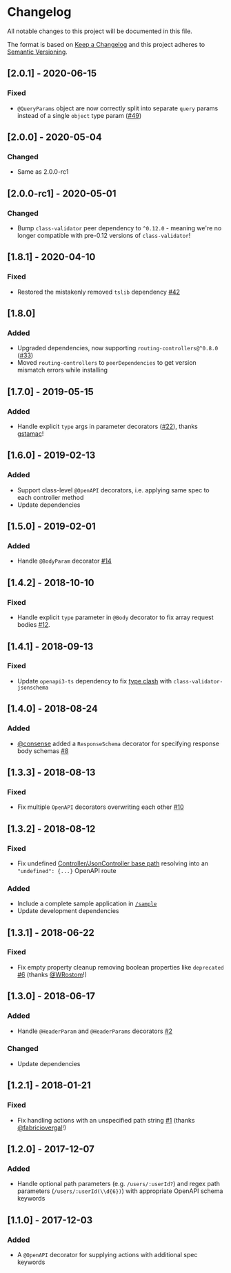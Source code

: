 # Changelog
All notable changes to this project will be documented in this file.

The format is based on [Keep a Changelog](http://keepachangelog.com/en/1.0.0/)
and this project adheres to [Semantic Versioning](http://semver.org/spec/v2.0.0.html).

## [2.0.1] - 2020-06-15
### Fixed
- `@QueryParams` object are now correctly split into separate `query` params instead of a single `object` type param ([#49](https://github.com/epiphone/routing-controllers-openapi/pull/49))

## [2.0.0] - 2020-05-04
### Changed
- Same as 2.0.0-rc1

## [2.0.0-rc1] - 2020-05-01
### Changed
- Bump `class-validator` peer dependency to `^0.12.0` - meaning we're no longer compatible with pre-0.12 versions of `class-validator`!

## [1.8.1] - 2020-04-10
### Fixed
- Restored the mistakenly removed `tslib` dependency [#42](https://github.com/epiphone/routing-controllers-openapi/issues/42)

## [1.8.0]
### Added
- Upgraded dependencies, now supporting `routing-controllers@^0.8.0` ([#33](https://github.com/epiphone/routing-controllers-openapi/issues/33))
- Moved `routing-controllers` to `peerDependencies` to get version mismatch errors while installing

## [1.7.0] - 2019-05-15
### Added
- Handle explicit `type` args in parameter decorators ([#22](https://github.com/epiphone/routing-controllers-openapi/pull/22)), thanks [gstamac](https://github.com/gstamac)!

## [1.6.0] - 2019-02-13
### Added
- Support class-level `@OpenAPI` decorators, i.e. applying same spec to each controller method
- Update dependencies

## [1.5.0] - 2019-02-01
### Added
- Handle `@BodyParam` decorator [#14](https://github.com/epiphone/routing-controllers-openapi/issues/14)

## [1.4.2] - 2018-10-10
### Fixed
- Handle explicit `type` parameter in `@Body` decorator to fix array request bodies [#12](https://github.com/epiphone/routing-controllers-openapi/issues/12).

## [1.4.1] - 2018-09-13
### Fixed
- Update `openapi3-ts` dependency to fix [type clash](https://github.com/epiphone/class-validator-jsonschema/issues/6) with `class-validator-jsonschema`

## [1.4.0] - 2018-08-24
### Added
- [@consense](https://github.com/consense) added a `ResponseSchema` decorator for specifying response body schemas [#8](https://github.com/epiphone/routing-controllers-openapi/issues/8)

## [1.3.3] - 2018-08-13
### Fixed
- Fix multiple `OpenAPI` decorators overwriting each other [#10](https://github.com/epiphone/routing-controllers-openapi/pull/10)

## [1.3.2] - 2018-08-12
### Fixed
- Fix undefined [Controller/JsonController base path](https://github.com/typestack/routing-controllers#prefix-controller-with-base-route) resolving into an `"undefined": {...}` OpenAPI route
### Added
- Include a complete sample application in [`/sample`](/sample)
- Update development dependencies

## [1.3.1] - 2018-06-22
### Fixed
- Fix empty property cleanup removing boolean properties like `deprecated` [#6](https://github.com/epiphone/routing-controllers-openapi/issues/6) (thanks [@WRostom](https://github.com/WRostom)!)

## [1.3.0] - 2018-06-17
### Added
- Handle `@HeaderParam` and `@HeaderParams` decorators [#2](https://github.com/epiphone/routing-controllers-openapi/issues/2)
### Changed
- Update dependencies

## [1.2.1] - 2018-01-21
### Fixed
- Fix handling actions with an unspecified path string [#1](https://github.com/epiphone/routing-controllers-openapi/pull/1) (thanks [@fabriciovergal](https://github.com/fabriciovergal)!)

## [1.2.0] - 2017-12-07
### Added
- Handle optional path parameters (e.g. `/users/:userId?`) and regex path parameters (`/users/:userId(\\d{6})`) with appropriate OpenAPI schema keywords

## [1.1.0] - 2017-12-03
### Added
- A `@OpenAPI` decorator for supplying actions with additional spec keywords


